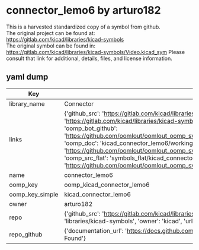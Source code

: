 # connector_lemo6 by arturo182  
This is a harvested standardized copy of a symbol from github.  
The original project can be found at:  
https://gitlab.com/kicad/libraries/kicad-symbols  
The original symbol can be found in:
https://gitlab.com/kicad/libraries/kicad-symbols/Video.kicad_sym
Please consult that link for additional, details, files, and license information.  
## yaml dump  
| Key | Value |  
| --- | --- |  
| library_name | Connector |  
| links | {'github_src': 'https://gitlab.com/kicad/libraries/kicad-symbols/Video.kicad_sym', 'github_src_repo': 'https://gitlab.com/kicad/libraries/kicad-symbols', 'oomp_bot': 'kicad_connector_lemo6/working', 'oomp_bot_github': 'https://github.com/oomlout/oomlout_oomp_symbol_bot/tree/main/kicad_connector_lemo6/working', 'oomp_doc': 'kicad_connector_lemo6/working', 'oomp_doc_github': 'https://github.com/oomlout/oomlout_oomp_symbol_doc/tree/main/kicad_connector_lemo6/working', 'oomp_src_flat': 'symbols_flat/kicad_connector_lemo6/working', 'oomp_src_flat_github': 'https://github.com/oomlout/oomlout_oomp_symbol_src/tree/main/kicad_connector_lemo6/working'} |  
| name | connector_lemo6 |  
| oomp_key | oomp_kicad_connector_lemo6 |  
| oomp_key_simple | kicad_connector_lemo6 |  
| owner | arturo182 |  
| repo | {'github_src': 'https://gitlab.com/kicad/libraries/kicad-symbols/Video.kicad_sym', 'name': 'libraries/kicad-symbols', 'owner': 'kicad', 'url': 'https://gitlab.com/kicad/libraries/kicad-symbols'} |  
| repo_github | {'documentation_url': 'https://docs.github.com/rest/repos/repos#get-a-repository', 'message': 'Not Found'} |  

